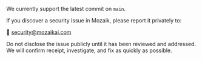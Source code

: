 
We currently support the latest commit on `main`.

If you discover a security issue in Mozaik, please report it privately to:

📧 security@mozaikai.com

Do not disclose the issue publicly until it has been reviewed and addressed.  
We will confirm receipt, investigate, and fix as quickly as possible.
